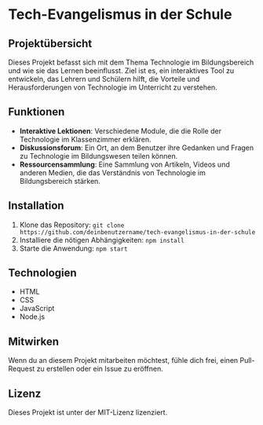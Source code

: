 # Tech-Evangelismus in der Schule

## Projektübersicht
Dieses Projekt befasst sich mit dem Thema Technologie im Bildungsbereich und wie sie das Lernen beeinflusst. Ziel ist es, ein interaktives Tool zu entwickeln, das Lehrern und Schülern hilft, die Vorteile und Herausforderungen von Technologie im Unterricht zu verstehen.

## Funktionen
- **Interaktive Lektionen**: Verschiedene Module, die die Rolle der Technologie im Klassenzimmer erklären.
- **Diskussionsforum**: Ein Ort, an dem Benutzer ihre Gedanken und Fragen zu Technologie im Bildungswesen teilen können.
- **Ressourcensammlung**: Eine Sammlung von Artikeln, Videos und anderen Medien, die das Verständnis von Technologie im Bildungsbereich stärken.

## Installation
1. Klone das Repository: `git clone https://github.com/deinbenutzername/tech-evangelismus-in-der-schule`
2. Installiere die nötigen Abhängigkeiten: `npm install`
3. Starte die Anwendung: `npm start`

## Technologien
- HTML
- CSS
- JavaScript
- Node.js

## Mitwirken
Wenn du an diesem Projekt mitarbeiten möchtest, fühle dich frei, einen Pull-Request zu erstellen oder ein Issue zu eröffnen.

## Lizenz
Dieses Projekt ist unter der MIT-Lizenz lizenziert.